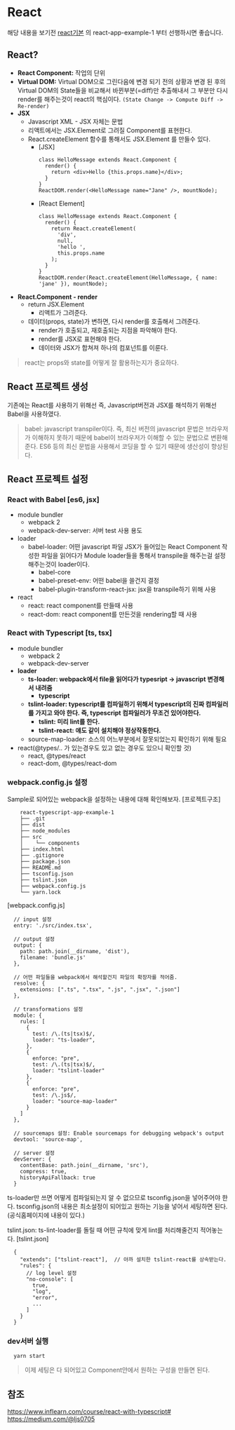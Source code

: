 # React
해당 내용을 보기전 [react기본](https://github.com/bkjeon1614/javascript-study/tree/master/reactjs/study/base) 의 react-app-example-1 부터 선행하시면 좋습니다.

## React?
- **React Component:** 작업의 단위
- **Virtual DOM:** Virtual DOM으로 그린다음에 변경 되기 전의 상황과 변경 된 후의 Virtual DOM의 State들을 비교해서 바뀐부분(=diff)만 추출해내서 그 부분만 다시 render를 해주는것이 react의 핵심이다. `(State Change -> Compute Diff -> Re-render)`
- **JSX** 
  - Javascript XML - JSX 자체는 문법
  - 리액트에서는 JSX.Element로 그려질 Component를 표현한다.
  - React.createElement 함수를 통해서도 JSX.Element 를 만들수 있다.
    - [JSX]
      ```
      class HelloMessage extends React.Component {
        render() {
          return <div>Hello {this.props.name}</div>;
        }
      }
      ReactDOM.render(<HelloMessage name="Jane" />, mountNode);
      ```
    - [React Element]
      ```
      class HelloMessage extends React.Component {
        render() {
          return React.createElement(
            'div',
            null,
            'hello ',
            this.props.name
          );
        }
      }
      ReactDOM.render(React.createElement(HelloMessage, { name: 'jane' }), mountNode);
      ```
- **React.Component - render**
  - return JSX.Element
    - 리액트가 그려준다.
  - 데이터(props, state)가 변하면, 다시 render를 호출해서 그려준다.
    - render가 호출되고, 재호출되는 지점을 파악해야 한다.
    - render를 JSX로 표현해야 한다.
    - 데이터와 JSX가 합쳐져 하나의 컴포넌트를 이룬다.

> react는 props와 state를 어떻게 잘 활용하는지가 중요하다.


## React 프로젝트 생성
기존에는 React를 사용하기 위해선 즉, Javascript버전과 JSX를 해석하기 위해선 Babel을 사용하였다.
> babel: javascript transpiler이다. 즉, 최신 버전의 javascript 문법은 브라우저가 이해하지 못하기 때문에 babel이 브라우저가 이해할 수 있는 문법으로 변환해준다. ES6 등의 최신 문법을 사용해서 코딩을 할 수 있기 때문에 생산성이 향상된다.  


## React 프로젝트 설정

### React with Babel [es6, jsx]
- module bundler
  - webpack 2
  - webpack-dev-server: 서버 test 사용 용도
- loader
  - babel-loader: 어떤 javascript 파일 JSX가 들어있는 React Component 작성한 파일을 읽어다가 Module loader들을 통해서 transpile을 해주는걸 설정해주는것이 loader이다.
    - babel-core
    - babel-preset-env: 어떤 babel을 쓸건지 결정
    - babel-plugin-transform-react-jsx: jsx을 transpile하기 위해 사용
- react
  - react: react component를 만들때 사용
  - react-dom: react component를 만든것을 rendering할 때 사용

### React with Typescript [ts, tsx]
- module bundler
  - webpack 2
  - webpack-dev-server
- **loader**
  - **ts-loader: webpack에서 file을 읽어다가 typesript -> javascript 변경해서 내려줌**
    - **typescript**
  - **tslint-loader: typescript를 컴파일하기 위해서 typescript의 진짜 컴파일러를 가지고 와야 한다. 즉, typescript 컴파일러가 무조건 있어야한다.**
    - **tslint: 미리 lint를 한다.**
    - **tslint-react: 얘도 같이 설치해야 정상작동한다.**
  - source-map-loader: 소스의 어느부분에서 잘못되었는지 확인하기 위해 필요
- react(@types/.. 가 있는경우도 있고 없는 경우도 있으니 확인할 것)
  - react, @types/react
  - react-dom, @types/react-dom

### webpack.config.js 설정
Sample로 되어있는 webpack을 설정하는 내용에 대해 확인해보자.
[프로젝트구조]
```
    react-typescript-app-example-1
    ├── .git    
    ├── dist
    ├── node_modules
    ├── src
    │    └── components
    ├── index.html
    ├── .gitignore
    ├── package.json
    ├── README.md
    ├── tsconfig.json
    ├── tslint.json
    ├── webpack.config.js
    └── yarn.lock
```

[webpack.config.js]
```
  // input 설정
  entry: './src/index.tsx',

  // output 설정
  output: {
    path: path.join(__dirname, 'dist'),
    filename: 'bundle.js'
  },

  // 어떤 파일들을 webpack에서 해석할건지 파일의 확장자를 적어줌.
  resolve: {
    extensions: [".ts", ".tsx", ".js", ".jsx", ".json"]
  },

  // transformations 설정
  module: {
    rules: [
      {
        test: /\.(ts|tsx)$/,
        loader: "ts-loader",
      },
      {
        enforce: "pre",
        test: /\.(ts|tsx)$/,
        loader: "tslint-loader"
      },
      {
        enforce: "pre",
        test: /\.js$/,
        loader: "source-map-loader"
      }
    ]
  },

  // sourcemaps 설정: Enable sourcemaps for debugging webpack's output
  devtool: 'source-map',

  // server 설정
  devServer: {
    contentBase: path.join(__dirname, 'src'),
    compress: true,
    historyApiFallback: true
  }
```

ts-loader만 쓰면 어떻게 컴파일되는지 알 수 없으므로 tsconfig.json을 넣어주어야 한다. tsconfig.json의 내용은 최소설정이 되어있고 원하는 기능을 넣어서 세팅하면 된다. (공식홈페이지에 내용이 있다.)  

tslint.json: ts-lint-loader를 돌릴 때 어떤 규칙에 맞게 lint를 처리해줄건지 적어놓는다.
[tslint.json]
```
  {
    "extends": ["tslint-react"],  // 아까 설치한 tslint-react를 상속받는다.
    "rules": {
      // log level 설정
      "no-console": [
        true,
        "log",
        "error",
        ...
      ]
    }
  }
```

### dev서버 실행
```
  yarn start
```
> 이제 세팅은 다 되어있고 Component안에서 원하는 구성을 만들면 된다.


## 참조
https://www.inflearn.com/course/react-with-typescript#  
https://medium.com/@ljs0705

